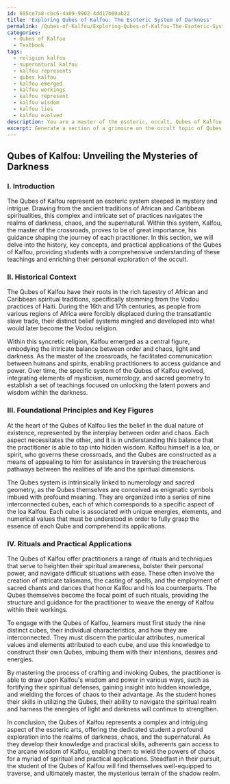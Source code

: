 ```yaml
---
id: 695ce7a8-cbc6-4a09-9902-4dd17b69ab22
title: 'Exploring Qubes of Kalfou: The Esoteric System of Darkness'
permalink: /Qubes-of-Kalfou/Exploring-Qubes-of-Kalfou-The-Esoteric-System-of-Darkness/
categories:
  - Qubes of Kalfou
  - Textbook
tags:
  - religion kalfou
  - supernatural kalfou
  - kalfou represents
  - qubes kalfou
  - kalfou emerged
  - kalfou workings
  - kalfou represent
  - kalfou wisdom
  - kalfou lies
  - kalfou evolved
description: You are a master of the esoteric, occult, Qubes of Kalfou and education, you have written many textbooks on the subject in ways that provide students with rich and deep understanding of the subject. You are being asked to write textbook-like sections on a topic and you do it with full context, explainability, and reliability in accuracy to the true facts of the topic at hand, in a textbook style that a student would easily be able to learn from, in a rich, engaging, and contextual way. Always include relevant context (such as formulas and history), related concepts, and in a way that someone can gain deep insights from.
excerpt: Generate a section of a grimoire on the occult topic of Qubes of Kalfou, detailing the history, key concepts, and practical applications of this esoteric system. Provide information on the foundational principles, important figures, and specific rituals associated with the Qubes of Kalfou, so that a student can gain a deep understanding and rich knowledge of this intricate and mysterious domain.
---
```


## Qubes of Kalfou: Unveiling the Mysteries of Darkness

### I. Introduction

The Qubes of Kalfou represent an esoteric system steeped in mystery and intrigue. Drawing from the ancient traditions of African and Caribbean spiritualities, this complex and intricate set of practices navigates the realms of darkness, chaos, and the supernatural. Within this system, Kalfou, the master of the crossroads, proves to be of great importance, his guidance shaping the journey of each practitioner. In this section, we will delve into the history, key concepts, and practical applications of the Qubes of Kalfou, providing students with a comprehensive understanding of these teachings and enriching their personal exploration of the occult.

### II. Historical Context

The Qubes of Kalfou have their roots in the rich tapestry of African and Caribbean spiritual traditions, specifically stemming from the Vodou practices of Haiti. During the 16th and 17th centuries, as people from various regions of Africa were forcibly displaced during the transatlantic slave trade, their distinct belief systems mingled and developed into what would later become the Vodou religion.

Within this syncretic religion, Kalfou emerged as a central figure, embodying the intricate balance between order and chaos, light and darkness. As the master of the crossroads, he facilitated communication between humans and spirits, enabling practitioners to access guidance and power. Over time, the specific system of the Qubes of Kalfou evolved, integrating elements of mysticism, numerology, and sacred geometry to establish a set of teachings focused on unlocking the latent powers and wisdom within the darkness.

### III. Foundational Principles and Key Figures

At the heart of the Qubes of Kalfou lies the belief in the dual nature of existence, represented by the interplay between order and chaos. Each aspect necessitates the other, and it is in understanding this balance that the practitioner is able to tap into hidden wisdom. Kalfou himself is a loa, or spirit, who governs these crossroads, and the Qubes are constructed as a means of appealing to him for assistance in traversing the treacherous pathways between the realities of life and the spiritual dimensions.

The Qubes system is intrinsically linked to numerology and sacred geometry, as the Qubes themselves are conceived as enigmatic symbols imbued with profound meaning. They are organized into a series of nine interconnected cubes, each of which corresponds to a specific aspect of the loa Kalfou. Each cube is associated with unique energies, elements, and numerical values that must be understood in order to fully grasp the essence of each Qube and comprehend its applications.

### IV. Rituals and Practical Applications

The Qubes of Kalfou offer practitioners a range of rituals and techniques that serve to heighten their spiritual awareness, bolster their personal power, and navigate difficult situations with ease. These often involve the creation of intricate talismans, the casting of spells, and the employment of sacred chants and dances that honor Kalfou and his loa counterparts. The Qubes themselves become the focal point of such rituals, providing the structure and guidance for the practitioner to weave the energy of Kalfou within their workings.

To engage with the Qubes of Kalfou, learners must first study the nine distinct cubes, their individual characteristics, and how they are interconnected. They must discern the particular attributes, numerical values and elements attributed to each cube, and use this knowledge to construct their own Qubes, imbuing them with their intentions, desires and energies.

By mastering the process of crafting and invoking Qubes, the practitioner is able to draw upon Kalfou's wisdom and power in various ways, such as fortifying their spiritual defenses, gaining insight into hidden knowledge, and wielding the forces of chaos to their advantage. As the student hones their skills in utilizing the Qubes, their ability to navigate the spiritual realm and harness the energies of light and darkness will continue to strengthen.

In conclusion, the Qubes of Kalfou represents a complex and intriguing aspect of the esoteric arts, offering the dedicated student a profound exploration into the realms of darkness, chaos, and the supernatural. As they develop their knowledge and practical skills, adherents gain access to the arcane wisdom of Kalfou, enabling them to wield the powers of chaos for a myriad of spiritual and practical applications. Steadfast in their pursuit, the student of the Qubes of Kalfou will find themselves well-equipped to traverse, and ultimately master, the mysterious terrain of the shadow realm.

